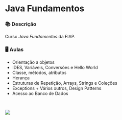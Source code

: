 # Java Fundamentos

### 📚  Descrição

Curso *Java Fundamentos* da FIAP.

### 🖥️  Aulas

- Orientação a objetos                        
- IDES, Variáveis, Conversões e Hello World                        
- Classe, métodos, atributos                          
- Herança                       
- Estruturas de Repetição, Arrays, Strings e Coleções               
- Exceptions + Vários outros, Design Patterns                     
- Acesso ao Banco de Dados

&nbsp;


<a href="https://www.linkedin.com/in/claudia-nogueira-dos-anjos-b71726215/" target="_blank">
        <img src="https://img.shields.io/badge/claudiaanjos-%230077B5.svg?&style=for-the-badge&logo=linkedin&logoColor=white&link=mailto:https://www.linkedin.com/in/claudia-nogueira-dos-anjos-093407180/">
</a>
